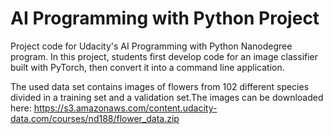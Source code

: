 # AI Programming with Python Project

Project code for Udacity's AI Programming with Python Nanodegree program. In this project, students first develop code for an image classifier built with PyTorch, then convert it into a command line application.

The used data set contains images of flowers from 102 different species divided in a training set and a validation set.The images can be downloaded here: https://s3.amazonaws.com/content.udacity-data.com/courses/nd188/flower_data.zip

